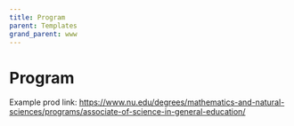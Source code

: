 ```yaml
---
title: Program
parent: Templates
grand_parent: www
---
```


# Program

Example prod link: https://www.nu.edu/degrees/mathematics-and-natural-sciences/programs/associate-of-science-in-general-education/